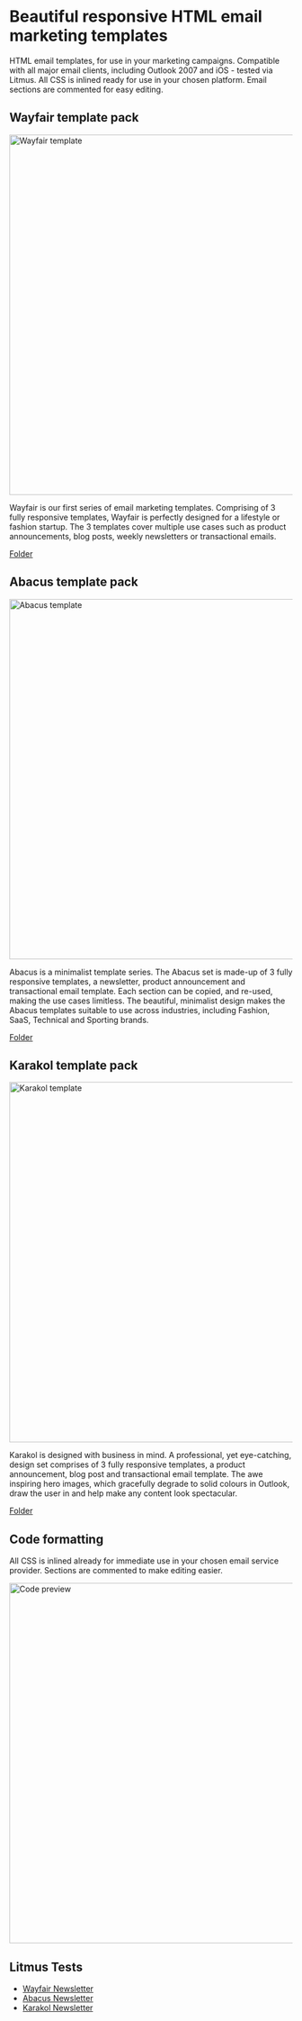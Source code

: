 # Beautiful responsive HTML email marketing templates
HTML email templates, for use in your marketing campaigns. Compatible with all major email clients, including Outlook 2007 and iOS - tested via Litmus. All CSS is inlined ready for use in your chosen platform. Email sections are commented for easy editing.

## Wayfair template pack

<img src="https://wordpress-media.emailoctopus.com/uploads/sites/3/2014/05/wayfair1.png" alt="Wayfair template" width="640">

Wayfair is our first series of email marketing templates. Comprising of 3 fully responsive templates, Wayfair is perfectly designed for a lifestyle or fashion startup. The 3 templates cover multiple use cases such as product announcements, blog posts, weekly newsletters or transactional emails.

[Folder](https://github.com/threeheartsdigital/emailoctopus-templates/) 



## Abacus template pack

<img src="https://wordpress-media.emailoctopus.com/uploads/sites/3/2016/10/abacus.png" alt="Abacus template" width="640">

Abacus is a minimalist template series. The Abacus set is made-up of 3 fully responsive templates, a newsletter, product announcement and transactional email template. Each section can be copied, and re-used, making the use cases limitless. The beautiful, minimalist design makes the Abacus templates suitable to use across industries, including Fashion, SaaS, Technical and Sporting brands.

[Folder](https://github.com/threeheartsdigital/emailoctopus-templates/) 

## Karakol template pack

<img src="https://wordpress-media.emailoctopus.com/uploads/sites/3/2016/10/karakol.png" alt="Karakol template" width="640">

Karakol is designed with business in mind. A professional, yet eye-catching, design set comprises of 3 fully responsive templates, a product announcement, blog post and transactional email template. The awe inspiring hero images, which gracefully degrade to solid colours in Outlook, draw the user in and help make any content look spectacular.

[Folder](https://github.com/threeheartsdigital/emailoctopus-templates/) 

## Code formatting
All CSS is inlined already for immediate use in your chosen email service provider. Sections are commented to make editing easier.

<img src="http://i.imgur.com/ZUWXgVE.png" alt="Code preview" width="640">

## Litmus Tests
* [Wayfair Newsletter](https://litmus.com/pub/d8c1635) 
* [Abacus Newsletter](https://litmus.com/pub/b368b28) 
* [Karakol Newsletter](https://litmus.com/pub/fd67dd8) 
